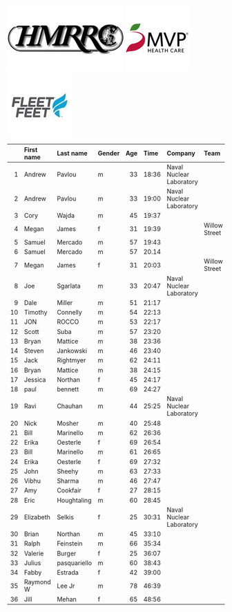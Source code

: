 ![image](hmrrc_65h.jpg) ![image](MVP-1.jpg)  ![image](FF_Logo_Stacked_7-150x118.jpg)  

|    | First name   | Last name    | Gender   |   Age | Time   | Company                  | Team          |   age_grade |
|---:|:-------------|:-------------|:---------|------:|:-------|:-------------------------|:--------------|------------:|
|  1 | Andrew       | Pavlou       | m        |    33 | 18:36  | Naval Nuclear Laboratory |               |       69.53 |
|  2 | Andrew       | Pavlou       | m        |    33 | 19:00  | Naval Nuclear Laboratory |               |       68.06 |
|  3 | Cory         | Wajda        | m        |    45 | 19:37  |                          |               |       71.62 |
|  4 | Megan        | James        | f        |    31 | 19:39  |                          | Willow Street |       74.99 |
|  5 | Samuel       | Mercado      | m        |    57 | 19:43  |                          |               |       78.47 |
|  6 | Samuel       | Mercado      | m        |    57 | 20.14  |                          |               |       77.35 |
|  7 | Megan        | James        | f        |    31 | 20:03  |                          | Willow Street |       73.5  |
|  8 | Joe          | Sgarlata     | m        |    33 | 20:47  | Naval Nuclear Laboratory |               |       62.22 |
|  9 | Dale         | Miller       | m        |    51 | 21:17  |                          |               |       69.19 |
| 10 | Timothy      | Connelly     | m        |    54 | 22:13  |                          |               |       67.92 |
| 11 | JON          | ROCCO        | m        |    53 | 22:17  |                          |               |       67.16 |
| 12 | Scott        | Suba         | m        |    57 | 23:20  |                          |               |       66.3  |
| 13 | Bryan        | Mattice      | m        |    38 | 23:36  |                          |               |       56.5  |
| 14 | Steven       | Jankowski    | m        |    46 | 23:40  |                          |               |       59.82 |
| 15 | Jack         | Rightmyer    | m        |    62 | 24:11  |                          |               |       66.79 |
| 16 | Bryan        | Mattice      | m        |    38 | 24:15  |                          |               |       54.99 |
| 17 | Jessica      | Northan      | f        |    45 | 24:17  |                          |               |       64.56 |
| 18 | paul         | bennett      | m        |    69 | 24:27  |                          |               |       70.51 |
| 19 | Ravi         | Chauhan      | m        |    44 | 25:25  | Naval Nuclear Laboratory |               |       54.86 |
| 20 | Nick         | Mosher       | m        |    40 | 25:48  |                          |               |       52.45 |
| 21 | Bill         | Marinello    | m        |    62 | 26:36  |                          |               |       60.72 |
| 22 | Erika        | Oesterle     | f        |    69 | 26:54  |                          |               |       77.23 |
| 23 | Bill         | Marinello    | m        |    61 | 26:65  |                          |               |       59.11 |
| 24 | Erika        | Oesterle     | f        |    69 | 27:32  |                          |               |       75.45 |
| 25 | John         | Sheehy       | m        |    63 | 27:33  |                          |               |       59.15 |
| 26 | Vibhu        | Sharma       | m        |    46 | 27:47  |                          |               |       50.96 |
| 27 | Amy          | Cookfair     | f        |    27 | 28:15  |                          |               |       52.15 |
| 28 | Eric         | Houghtaling  | m        |    60 | 28:45  |                          |               |       55.21 |
| 29 | Elizabeth    | Selkis       | f        |    25 | 30:31  | Naval Nuclear Laboratory |               |       48.28 |
| 30 | Brian        | Northan      | m        |    45 | 33:10  |                          |               |       42.36 |
| 31 | Ralph        | Feinstein    | m        |    66 | 35:34  |                          |               |       47.07 |
| 32 | Valerie      | Burger       | f        |    25 | 36:07  |                          |               |       40.79 |
| 33 | Julius       | pasquariello | m        |    60 | 38:43  |                          |               |       41    |
| 34 | Fabby        | Estrada      | f        |    42 | 39:00  |                          |               |       39.29 |
| 35 | Raymond W    | Lee Jr       | m        |    78 | 46:39  |                          |               |       42.53 |
| 36 | Jill         | Mehan        | f        |    65 | 48:56  |                          |               |       40.25 |